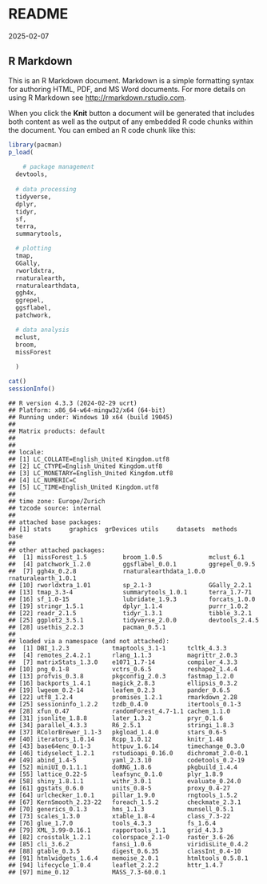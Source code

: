 README
================
2025-02-07

## R Markdown

This is an R Markdown document. Markdown is a simple formatting syntax
for authoring HTML, PDF, and MS Word documents. For more details on
using R Markdown see <http://rmarkdown.rstudio.com>.

When you click the **Knit** button a document will be generated that
includes both content as well as the output of any embedded R code
chunks within the document. You can embed an R code chunk like this:

``` r
library(pacman)
p_load(
  
    # package management
  devtools, 
  
  # data processing
  tidyverse,
  dplyr, 
  tidyr, 
  sf, 
  terra,
  summarytools, 

  # plotting
  tmap,
  GGally, 
  rworldxtra,
  rnaturalearth,
  rnaturalearthdata,
  ggh4x,
  ggrepel, 
  ggsflabel, 
  patchwork, 

  # data analysis
  mclust,
  broom, 
  missForest
  
  )

cat()
sessionInfo()
```

    ## R version 4.3.3 (2024-02-29 ucrt)
    ## Platform: x86_64-w64-mingw32/x64 (64-bit)
    ## Running under: Windows 10 x64 (build 19045)
    ## 
    ## Matrix products: default
    ## 
    ## 
    ## locale:
    ## [1] LC_COLLATE=English_United Kingdom.utf8 
    ## [2] LC_CTYPE=English_United Kingdom.utf8   
    ## [3] LC_MONETARY=English_United Kingdom.utf8
    ## [4] LC_NUMERIC=C                           
    ## [5] LC_TIME=English_United Kingdom.utf8    
    ## 
    ## time zone: Europe/Zurich
    ## tzcode source: internal
    ## 
    ## attached base packages:
    ## [1] stats     graphics  grDevices utils     datasets  methods   base     
    ## 
    ## other attached packages:
    ##  [1] missForest_1.5          broom_1.0.5             mclust_6.1             
    ##  [4] patchwork_1.2.0         ggsflabel_0.0.1         ggrepel_0.9.5          
    ##  [7] ggh4x_0.2.8             rnaturalearthdata_1.0.0 rnaturalearth_1.0.1    
    ## [10] rworldxtra_1.01         sp_2.1-3                GGally_2.2.1           
    ## [13] tmap_3.3-4              summarytools_1.0.1      terra_1.7-71           
    ## [16] sf_1.0-15               lubridate_1.9.3         forcats_1.0.0          
    ## [19] stringr_1.5.1           dplyr_1.1.4             purrr_1.0.2            
    ## [22] readr_2.1.5             tidyr_1.3.1             tibble_3.2.1           
    ## [25] ggplot2_3.5.1           tidyverse_2.0.0         devtools_2.4.5         
    ## [28] usethis_2.2.3           pacman_0.5.1           
    ## 
    ## loaded via a namespace (and not attached):
    ##  [1] DBI_1.2.3            tmaptools_3.1-1      tcltk_4.3.3         
    ##  [4] remotes_2.4.2.1      rlang_1.1.3          magrittr_2.0.3      
    ##  [7] matrixStats_1.3.0    e1071_1.7-14         compiler_4.3.3      
    ## [10] png_0.1-8            vctrs_0.6.5          reshape2_1.4.4      
    ## [13] profvis_0.3.8        pkgconfig_2.0.3      fastmap_1.2.0       
    ## [16] backports_1.4.1      magick_2.8.3         ellipsis_0.3.2      
    ## [19] lwgeom_0.2-14        leafem_0.2.3         pander_0.6.5        
    ## [22] utf8_1.2.4           promises_1.2.1       rmarkdown_2.28      
    ## [25] sessioninfo_1.2.2    tzdb_0.4.0           itertools_0.1-3     
    ## [28] xfun_0.47            randomForest_4.7-1.1 cachem_1.1.0        
    ## [31] jsonlite_1.8.8       later_1.3.2          pryr_0.1.6          
    ## [34] parallel_4.3.3       R6_2.5.1             stringi_1.8.3       
    ## [37] RColorBrewer_1.1-3   pkgload_1.4.0        stars_0.6-5         
    ## [40] iterators_1.0.14     Rcpp_1.0.12          knitr_1.48          
    ## [43] base64enc_0.1-3      httpuv_1.6.14        timechange_0.3.0    
    ## [46] tidyselect_1.2.1     rstudioapi_0.16.0    dichromat_2.0-0.1   
    ## [49] abind_1.4-5          yaml_2.3.10          codetools_0.2-19    
    ## [52] miniUI_0.1.1.1       doRNG_1.8.6          pkgbuild_1.4.4      
    ## [55] lattice_0.22-5       leafsync_0.1.0       plyr_1.8.9          
    ## [58] shiny_1.8.1.1        withr_3.0.1          evaluate_0.24.0     
    ## [61] ggstats_0.6.0        units_0.8-5          proxy_0.4-27        
    ## [64] urlchecker_1.0.1     pillar_1.9.0         rngtools_1.5.2      
    ## [67] KernSmooth_2.23-22   foreach_1.5.2        checkmate_2.3.1     
    ## [70] generics_0.1.3       hms_1.1.3            munsell_0.5.1       
    ## [73] scales_1.3.0         xtable_1.8-4         class_7.3-22        
    ## [76] glue_1.7.0           tools_4.3.3          fs_1.6.4            
    ## [79] XML_3.99-0.16.1      rapportools_1.1      grid_4.3.3          
    ## [82] crosstalk_1.2.1      colorspace_2.1-0     raster_3.6-26       
    ## [85] cli_3.6.2            fansi_1.0.6          viridisLite_0.4.2   
    ## [88] gtable_0.3.5         digest_0.6.35        classInt_0.4-10     
    ## [91] htmlwidgets_1.6.4    memoise_2.0.1        htmltools_0.5.8.1   
    ## [94] lifecycle_1.0.4      leaflet_2.2.2        httr_1.4.7          
    ## [97] mime_0.12            MASS_7.3-60.0.1

